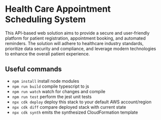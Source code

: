 # Health Care Appointment Scheduling  System
This API-based web solution aims to provide a secure and user-friendly platform for patient registration, appointment booking, and automated reminders. The solution will adhere to healthcare industry standards, prioritize data security and compliance, and leverage modern technologies to enhance the overall patient experience.


## Useful commands
* `npm install`     install node modules
* `npm run build`   compile typescript to js
* `npm run watch`   watch for changes and compile
* `npm run test`    perform the jest unit tests
* `npx cdk deploy`  deploy this stack to your default AWS account/region
* `npx cdk diff`    compare deployed stack with current state
* `npx cdk synth`   emits the synthesized CloudFormation template
